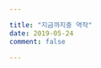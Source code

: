 ```yaml
---

title: "지금까지중 역작"
date: 2019-05-24
comment: false

---
```







<script src="/game/TemplateData/UnityProgress.js"></script>
<script src="/game/Build/UnityLoader.js"></script>
<script>
var gameInstance = UnityLoader.instantiate("gameContainer", "/game/Build/web.json", {onProgress: UnityProgress});
</script>
<div class="webgl-content">
<div id="gameContainer" style="width: 100%; height: 100%"></div>
<div class="game">
<div class="webgl-logo"></div>
<div class="fullscreen" onclick="gameInstance.SetFullscreen(1)"></div>
<div class="title">game 1.1.1</div>
</div>